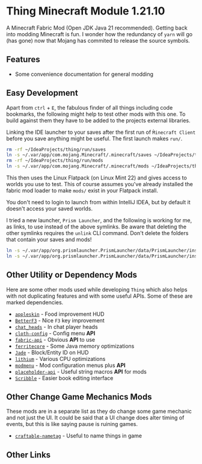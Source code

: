 # Thing Minecraft Module 1.21.10

A Minecraft Fabric Mod (Open JDK Java 21 recommended). Getting back into modding Minecraft is fun.
I wonder how the redundancy of `yarn` will go (has gone) now that Mojang has commited to release the source
symbols.

## Features

* Some convenience documentation for general modding

## Easy Development

Apart from `ctrl` + `E`, the fabulous finder of all things including code bookmarks, the following might help to test
other mods with this one. To build against them they have to be added to the projects external libraries.

Linking the IDE launcher to your saves after the first run of `M̀inecraft Client` before you
save anything might be useful. The first launch makes `run/`.

```bash
rm -rf ~/IdeaProjects/thing/run/saves
ln -s ~/.var/app/com.mojang.Minecraft/.minecraft/saves ~/IdeaProjects/thing/run
rm -rf ~/IdeaProjects/thing/run/mods
ln -s ~/.var/app/com.mojang.Minecraft/.minecraft/mods ~/IdeaProjects/thing/run
```

This then uses the Linux Flatpack (on Linux Mint 22) and gives
access to worlds you use to test. This of course assumes you've
already installed the fabric mod loader to make `mods/` exist
in your Flatpack install.

You don't need to login to launch from within IntelliJ IDEA,
but by default it doesn't access your saved worlds.

I tried a new launcher, `Prism Launcher`, and the following is working for me, as links, to use instead
of the above symlinks. Be aware that deleting the other symlinks requires the `unlink` CLI command. Don't delete
the folders that contain your saves and mods!

```bash
ln -s ~/.var/app/org.prismlauncher.PrismLauncher/data/PrismLauncher/instances/1.21.10.Fabric/minecraft/saves ~/IdeaProjects/thing/run
ln -s ~/.var/app/org.prismlauncher.PrismLauncher/data/PrismLauncher/instances/1.21.10.Fabric/minecraft/mods ~/IdeaProjects/thing/run
```

## Other Utility or Dependency Mods

Here are some other mods used while developing `Thing` which also helps with not duplicating features and with
some useful APIs. Some of these are marked dependencies.

* [`appleskin`](https://modrinth.com/mod/appleskin) - Food improvement HUD
* [`BetterF3`](https://modrinth.com/mod/betterf3) - Nice `F3` key improvement
* [`chat_heads`](https://modrinth.com/mod/chat-heads) - In chat player heads
* [`cloth-config`](https://modrinth.com/mod/cloth-config) - Config menu **API**
* [`fabric-api`](https://modrinth.com/mod/fabric-api) - Obvious **API** to use
* [`ferritecore`](https://modrinth.com/mod/ferrite-core) - Some Java memory optimizations
* [`Jade`](https://modrinth.com/mod/jade) - Block/Entity ID on HUD
* [`lithium`](https://modrinth.com/mod/lithium) - Various CPU optimizations
* [`modmenu`](https://modrinth.com/mod/modmenu) - Mod configuration menus plus **API**
* [`placeholder-api`](https://modrinth.com/mod/placeholder-api) - Useful string macros **API** for mods
* [`Scribble`](https://modrinth.com/mod/scribble) - Easier book editing interface

## Other Change Game Mechanics Mods

These mods are in a separate list as they do change some game mechanic and not just the UI. It could be
said that a UI change does alter timing of events, but this is like saying pause is ruining games.

* [`craftable-nametag`](https://modrinth.com/datapack/craftable-nametag) - Useful to name things in game

## Other Links

